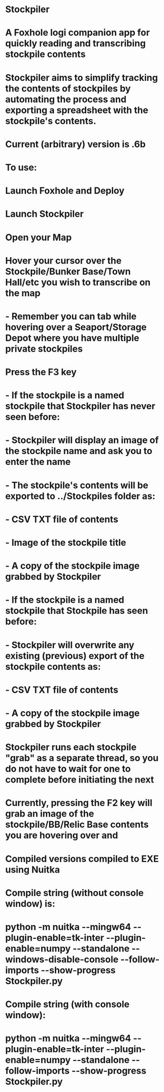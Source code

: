 # Stockpiler
# A Foxhole logi companion app for quickly reading and transcribing stockpile contents

# Stockpiler aims to simplify tracking the contents of stockpiles by automating the process and exporting a spreadsheet with the stockpile's contents.

# Current (arbitrary) version is .6b

# To use:
# Launch Foxhole and Deploy
# Launch Stockpiler
# Open your Map
# Hover your cursor over the Stockpile/Bunker Base/Town Hall/etc you wish to transcribe **on the map**
# - Remember you can tab while hovering over a Seaport/Storage Depot where you have multiple private stockpiles
# Press the **F3** key
# - If the stockpile is a named stockpile that Stockpiler has never seen before:
# -   Stockpiler will display an image of the stockpile name and ask you to enter the name
# -   The stockpile's contents will be exported to ../Stockpiles folder as:
# -     CSV TXT file of contents
# -     Image of the stockpile title
# -     A copy of the stockpile image grabbed by Stockpiler
# - If the stockpile is a named stockpile that Stockpile has seen before:
# -   Stockpiler will overwrite any existing (previous) export of the stockpile contents as:
# -    CSV TXT file of contents
# -    A copy of the stockpile image grabbed by Stockpiler


# Stockpiler runs each stockpile "grab" as a separate thread, so you do not have to wait for one to complete before initiating the next


# Currently, pressing the F2 key will grab an image of the stockpile/BB/Relic Base contents you are hovering over and


# Compiled versions compiled to EXE using Nuitka

# Compile string (without console window) is:
# python -m nuitka --mingw64 --plugin-enable=tk-inter --plugin-enable=numpy --standalone --windows-disable-console --follow-imports --show-progress Stockpiler.py

# Compile string (with console window):
# python -m nuitka --mingw64 --plugin-enable=tk-inter --plugin-enable=numpy --standalone --follow-imports --show-progress Stockpiler.py
